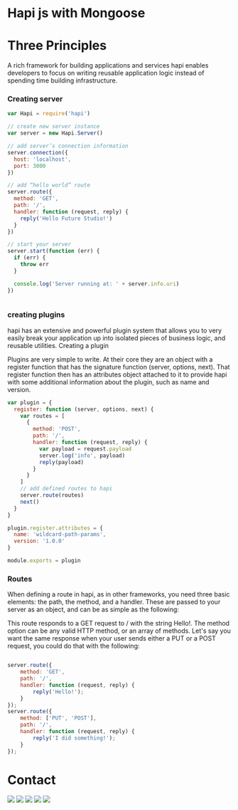 # Hapi js with Mongoose



# Three Principles

A rich framework for building applications and services
hapi enables developers to focus on writing reusable application logic instead of spending time building infrastructure.

### Creating server 

```js
var Hapi = require('hapi')

// create new server instance
var server = new Hapi.Server()

// add server’s connection information
server.connection({
  host: 'localhost',
  port: 3000
})

// add “hello world” route
server.route({
  method: 'GET',
  path: '/',
  handler: function (request, reply) {
    reply('Hello Future Studio!')
  }
})

// start your server
server.start(function (err) {
  if (err) {
    throw err
  }

  console.log('Server running at: ' + server.info.uri)
})



```

### creating plugins

hapi has an extensive and powerful plugin system that allows you to very easily break your application up into isolated pieces of business logic, and reusable utilities.
Creating a plugin

Plugins are very simple to write. At their core they are an object with a register function that has the signature function (server, options, next). That register function then has an attributes object attached to it to provide hapi with some additional information about the plugin, such as name and version.

```js
var plugin = {
  register: function (server, options, next) {
    var routes = [
      {
        method: 'POST',
        path: '/',
        handler: function (request, reply) {
          var payload = request.payload
          server.log('info', payload)
          reply(payload)
        }
      }
    ]
    // add defined routes to hapi
    server.route(routes)
    next()
  }
}

plugin.register.attributes = {
  name: 'wildcard-path-params',
  version: '1.0.0'
}

module.exports = plugin
```

### Routes

When defining a route in hapi, as in other frameworks, you need three basic elements: the path, the method, and a handler. These are passed to your server as an object, and can be as simple as the following:

This route responds to a GET request to / with the string Hello!. The method option can be any valid HTTP method, or an array of methods. Let's say you want the same response when your user sends either a PUT or a POST request, you could do that with the following:

```Javascript

server.route({
    method: 'GET',
    path: '/',
    handler: function (request, reply) {
        reply('Hello!');
    }
});
server.route({
    method: ['PUT', 'POST'],
    path: '/',
    handler: function (request, reply) {
        reply('I did something!');
    }
});

```
Contact
====================
[<img src="https://s3-us-west-2.amazonaws.com/martinsocial/MARTIN2.png" />](http://gennexttraining.herokuapp.com/)
[<img src="https://s3-us-west-2.amazonaws.com/martinsocial/github.png" />](https://github.com/tkssharma)
[<img src="https://s3-us-west-2.amazonaws.com/martinsocial/mail.png" />](mailto:tarun.softengg@gmail.com)
[<img src="https://s3-us-west-2.amazonaws.com/martinsocial/linkedin.png" />](https://www.linkedin.com/in/tkssharma)
[<img src="https://s3-us-west-2.amazonaws.com/martinsocial/twitter.png" />](https://twitter.com/tkssharma)
